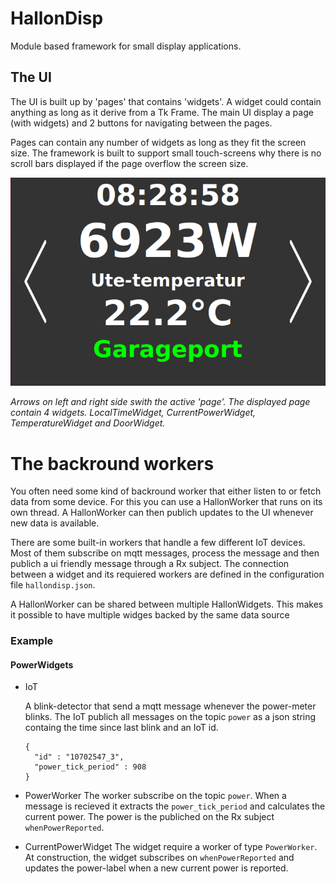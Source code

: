 # HallonDisp
Module based framework for small display applications.

## The UI
The UI is built up by 'pages' that contains 'widgets'. A widget could contain anything as long as it derive from a Tk Frame.
The main UI display a page (with widgets) and 2 buttons for navigating between the pages.

Pages can contain any number of widgets as long as they fit the screen size. The framework is built to support small touch-screens why there is no scroll bars displayed if the page overflow the screen size.

![HallonDisp screenshot](/images/HallonWidget.png?raw=true)

*Arrows on left and right side swith the active 'page'. The displayed page contain 4 widgets. LocalTimeWidget, CurrentPowerWidget, TemperatureWidget and DoorWidget.*

# The backround workers
You often need some kind of backround worker that either listen to or fetch data from some device. For this you can use a HallonWorker that runs on its own thread. A HallonWorker can then publich updates to the UI whenever new data is available.

There are some built-in workers that handle a few different IoT devices. Most of them subscribe on mqtt messages, process the message and then publich a ui friendly message through a Rx subject. The connection between a widget and its requiered workers are defined in the configuration file `hallondisp.json`.

A HallonWorker can be shared between multiple HallonWidgets. This makes it possible to have multiple widges backed by the same data source 

### Example
#### PowerWidgets
- IoT

  A blink-detector that send a mqtt message whenever the power-meter blinks. The IoT publich all messages on the topic `power` as a json string containg the time since last blink and an IoT id.
  
  
  ```
  { 
    "id" : "10702547_3",
    "power_tick_period" : 908
  }
  ```
- PowerWorker
  The worker subscribe on the topic `power`. When a message is recieved it extracts the `power_tick_period` and calculates the current power. The power is the publiched on the Rx subject `whenPowerReported`.
- CurrentPowerWidget
  The widget require a worker of type `PowerWorker`. At construction, the widget subscribes on `whenPowerReported` and updates the power-label when a new current power is reported.

